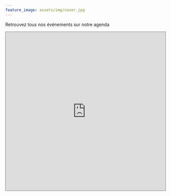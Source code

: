 ```yaml
---
feature_image: assets/img/cover.jpg
---
```

Retrouvez tous nos événements sur notre agenda

<iframe src="https://calendar.google.com/calendar/embed?height=500&wkst=2&bgcolor=%23ffffff&ctz=Europe%2FParis&showTz=0&showCalendars=0&showTabs=0&showPrint=0&showDate=1&showNav=1&showTitle=0&mode=AGENDA&title&src=cmlzcGxvbmdlZUBnbWFpbC5jb20&color=%23E67C73" style="border:solid 1px #777" width="100%" height="500" frameborder="0" scrolling="no"></iframe>
